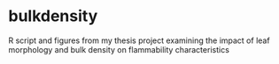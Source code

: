 # bulkdensity
R script and figures from my thesis project examining the impact of leaf morphology and bulk density on flammability characteristics
